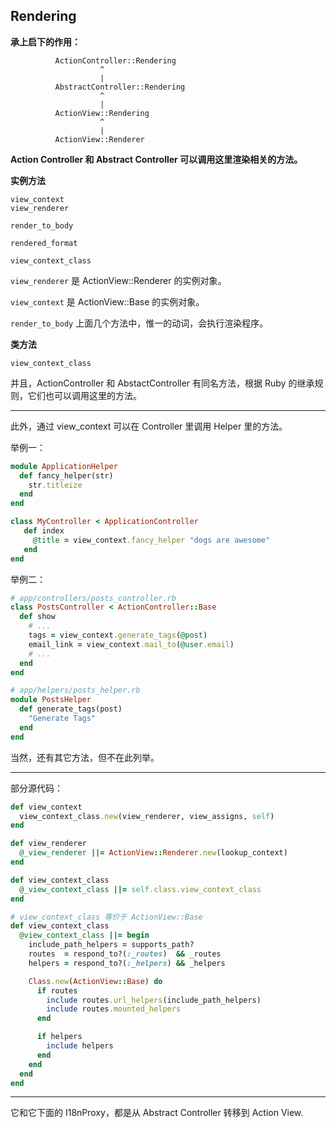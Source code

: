 ## Rendering

**承上启下的作用：**

```
          ActionController::Rendering
                    ^
                    |
          AbstractController::Rendering
                    ^
                    |
          ActionView::Rendering
                    ^
                    |
          ActionView::Renderer
```

**Action Controller 和 Abstract Controller 可以调用这里渲染相关的方法。**

**实例方法**

```
view_context
view_renderer

render_to_body

rendered_format

view_context_class
```

`view_renderer` 是 ActionView::Renderer 的实例对象。

`view_context` 是 ActionView::Base 的实例对象。

`render_to_body` 上面几个方法中，惟一的动词，会执行渲染程序。

**类方法**

```
view_context_class
```

并且，ActionController 和 AbstactController 有同名方法，根据 Ruby 的继承规则，它们也可以调用这里的方法。

---

此外，通过 view_context 可以在 Controller 里调用 Helper 里的方法。

举例一：

```ruby
module ApplicationHelper
  def fancy_helper(str)
    str.titleize
  end
end

class MyController < ApplicationController
   def index
     @title = view_context.fancy_helper "dogs are awesome"
   end
end
```

举例二：

```ruby
# app/controllers/posts_controller.rb
class PostsController < ActionController::Base
  def show
    # ...
    tags = view_context.generate_tags(@post)
    email_link = view_context.mail_to(@user.email)
    # ...
  end 
end

# app/helpers/posts_helper.rb
module PostsHelper
  def generate_tags(post)
    "Generate Tags"
  end
end
```

当然，还有其它方法，但不在此列举。

---

部分源代码：

```ruby
def view_context
  view_context_class.new(view_renderer, view_assigns, self)
end

def view_renderer
  @_view_renderer ||= ActionView::Renderer.new(lookup_context)
end

def view_context_class
  @_view_context_class ||= self.class.view_context_class
end

# view_context_class 等价于 ActionView::Base
def view_context_class
  @view_context_class ||= begin
    include_path_helpers = supports_path?
    routes  = respond_to?(:_routes)  && _routes
    helpers = respond_to?(:_helpers) && _helpers

    Class.new(ActionView::Base) do
      if routes
        include routes.url_helpers(include_path_helpers)
        include routes.mounted_helpers
      end

      if helpers
        include helpers
      end
    end
  end
end
```

---

它和它下面的 I18nProxy，都是从 Abstract Controller 转移到 Action View.
